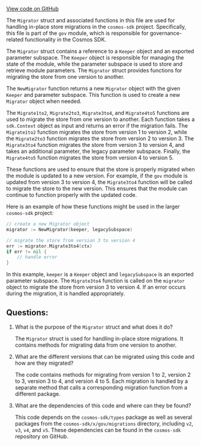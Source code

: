 [View code on GitHub](https://github.com/cosmos/cosmos-sdk/blob/main/x/gov/keeper/migrations.go)

The `Migrator` struct and associated functions in this file are used for handling in-place store migrations in the `cosmos-sdk` project. Specifically, this file is part of the `gov` module, which is responsible for governance-related functionality in the Cosmos SDK.

The `Migrator` struct contains a reference to a `Keeper` object and an exported parameter subspace. The `Keeper` object is responsible for managing the state of the module, while the parameter subspace is used to store and retrieve module parameters. The `Migrator` struct provides functions for migrating the store from one version to another.

The `NewMigrator` function returns a new `Migrator` object with the given `Keeper` and parameter subspace. This function is used to create a new `Migrator` object when needed.

The `Migrate1to2`, `Migrate2to3`, `Migrate3to4`, and `Migrate4to5` functions are used to migrate the store from one version to another. Each function takes a `sdk.Context` object as input and returns an error if the migration fails. The `Migrate1to2` function migrates the store from version 1 to version 2, while the `Migrate2to3` function migrates the store from version 2 to version 3. The `Migrate3to4` function migrates the store from version 3 to version 4, and takes an additional parameter, the legacy parameter subspace. Finally, the `Migrate4to5` function migrates the store from version 4 to version 5.

These functions are used to ensure that the store is properly migrated when the module is updated to a new version. For example, if the `gov` module is updated from version 3 to version 4, the `Migrate3to4` function will be called to migrate the store to the new version. This ensures that the module can continue to function properly with the updated code.

Here is an example of how these functions might be used in the larger `cosmos-sdk` project:

```go
// create a new Migrator object
migrator := NewMigrator(keeper, legacySubspace)

// migrate the store from version 3 to version 4
err := migrator.Migrate3to4(ctx)
if err != nil {
    // handle error
}
```

In this example, `keeper` is a `Keeper` object and `legacySubspace` is an exported parameter subspace. The `Migrate3to4` function is called on the `migrator` object to migrate the store from version 3 to version 4. If an error occurs during the migration, it is handled appropriately.
## Questions: 
 1. What is the purpose of the `Migrator` struct and what does it do?
    
    The `Migrator` struct is used for handling in-place store migrations. It contains methods for migrating data from one version to another.

2. What are the different versions that can be migrated using this code and how are they migrated?
    
    The code contains methods for migrating from version 1 to 2, version 2 to 3, version 3 to 4, and version 4 to 5. Each migration is handled by a separate method that calls a corresponding migration function from a different package.

3. What are the dependencies of this code and where can they be found?
    
    This code depends on the `cosmos-sdk/types` package as well as several packages from the `cosmos-sdk/x/gov/migrations` directory, including `v2`, `v3`, `v4`, and `v5`. These dependencies can be found in the `cosmos-sdk` repository on GitHub.